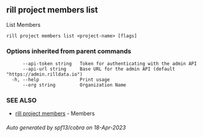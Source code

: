 ## rill project members list

List Members

```
rill project members list <project-name> [flags]
```

### Options inherited from parent commands

```
      --api-token string   Token for authenticating with the admin API
      --api-url string     Base URL for the admin API (default "https://admin.rilldata.io")
  -h, --help               Print usage
      --org string         Organization Name
```

### SEE ALSO

* [rill project members](rill_project_members.md)	 - Members

###### Auto generated by spf13/cobra on 18-Apr-2023
